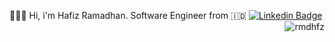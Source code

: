  👨🏻‍💻 Hi, i'm Hafiz Ramadhan. Software Engineer from 🇮🇩 
 [![Linkedin Badge](https://img.shields.io/badge/-Hafiz%20Ramadhan-blue?style=social&logo=Linkedin&logoColor=blue&link=https://www.linkedin.com/in/hfzrmd/)](https://www.linkedin.com/in/hfzrmd/)
 <img align="right" fetchpriority="high" draggable="false" src="https://komarev.com/ghpvc/?username=rmdhfz" alt="rmdhfz">
